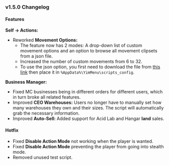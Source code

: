 ### v1.5.0 Changelog

#### Features

**Self -> Actions:**

- Reworked **Movement Options:**
  - The feature now has 2 modes: A drop-down list of custom movement options and an option to browse all movement clipsets from a json file.
  - Increased the number of custom movements from 6 to 32.
  - To use the json option, you first need to download the file from [this link](https://github.com/DurtyFree/gta-v-data-dumps/blob/master/movementClipsetsCompact.json) then place it in `%AppData%\YimMenu\scripts_config`.

**Business Manager:**

- Fixed MC businesses being in different orders for different users, which in turn broke all related features.
- Improved **CEO Warehouses:** Users no longer have to manually set how many warehouses they own and their sizes. The script will automatically grab the necessary information.
- Improved **Auto-Sell:** Added support for Acid Lab and Hangar **land** sales.

#### Hotfix

- Fixed **Disable Action Mode** not working when the player is wanted.
- Fixed **Disable Action Mode** preventing the player from going into stealth mode.
- Removed unused test script.
